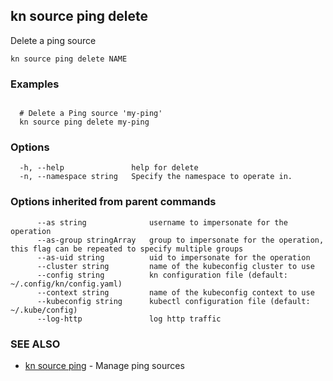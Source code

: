 ## kn source ping delete

Delete a ping source

```
kn source ping delete NAME
```

### Examples

```

  # Delete a Ping source 'my-ping'
  kn source ping delete my-ping
```

### Options

```
  -h, --help               help for delete
  -n, --namespace string   Specify the namespace to operate in.
```

### Options inherited from parent commands

```
      --as string              username to impersonate for the operation
      --as-group stringArray   group to impersonate for the operation, this flag can be repeated to specify multiple groups
      --as-uid string          uid to impersonate for the operation
      --cluster string         name of the kubeconfig cluster to use
      --config string          kn configuration file (default: ~/.config/kn/config.yaml)
      --context string         name of the kubeconfig context to use
      --kubeconfig string      kubectl configuration file (default: ~/.kube/config)
      --log-http               log http traffic
```

### SEE ALSO

* [kn source ping](kn_source_ping.md)	 - Manage ping sources

